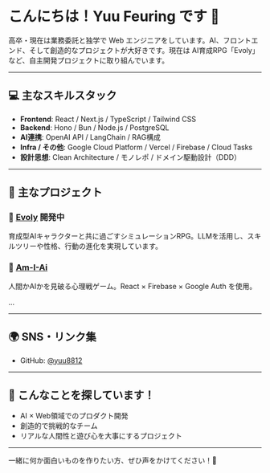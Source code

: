 # こんにちは！Yuu Feuring です 👋

高卒・現在は業務委託と独学で Web エンジニアをしています。AI、フロントエンド、そして創造的なプロジェクトが大好きです。現在は AI育成RPG「Evoly」など、自主開発プロジェクトに取り組んでいます。

---

## 💻 主なスキルスタック

- **Frontend**: React / Next.js / TypeScript / Tailwind CSS
- **Backend**: Hono / Bun / Node.js / PostgreSQL
- **AI連携**: OpenAI API / LangChain / RAG構成
- **Infra / その他**: Google Cloud Platform / Vercel / Firebase / Cloud Tasks
- **設計思想**: Clean Architecture / モノレポ / ドメイン駆動設計（DDD）

---

## 🚀 主なプロジェクト

### 🌱 [Evoly](https://github.com/yuu8812/evoly) 開発中
育成型AIキャラクターと共に過ごすシミュレーションRPG。LLMを活用し、スキルツリーや性格、行動の進化を実現しています。

### 🧠 [Am-I-Ai](https://github.com/yuu8812/am-i-ai)
人間かAIかを見破る心理戦ゲーム。React × Firebase × Google Auth を使用。

...

---

## 🌍 SNS・リンク集

- GitHub: [@yuu8812](https://github.com/yuu8812)

---

## 📩 こんなことを探しています！

- AI × Web領域でのプロダクト開発
- 創造的で挑戦的なチーム
- リアルな人間性と遊び心を大事にするプロジェクト

---

一緒に何か面白いものを作りたい方、ぜひ声をかけてください！🚀
